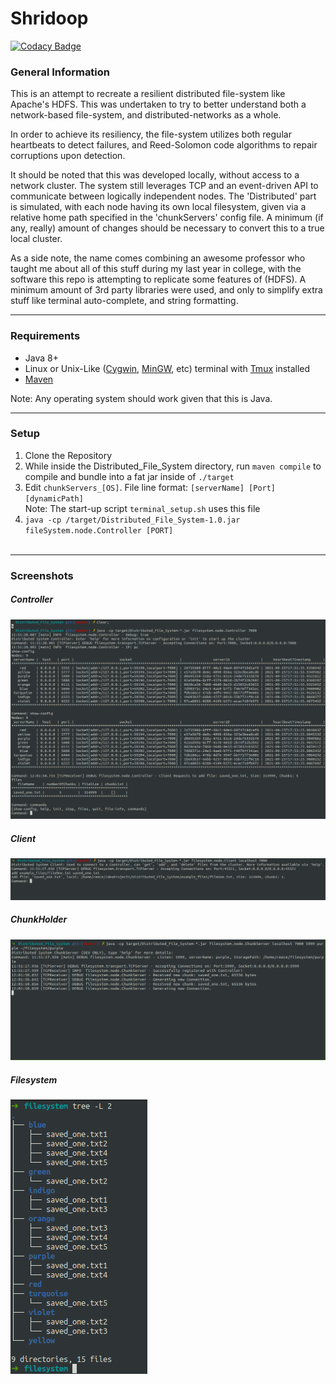 # Shridoop

[![Codacy Badge](https://api.codacy.com/project/badge/Grade/ed4c871268174527bbe42b959be289ce)](https://app.codacy.com/gh/ReeceASharp/Shridoop?utm_source=github.com&utm_medium=referral&utm_content=ReeceASharp/Shridoop&utm_campaign=Badge_Grade_Settings)


### General Information
<p>
This is an attempt to recreate a resilient distributed file-system like Apache's HDFS. This was undertaken 
to try to better understand both a network-based file-system, and distributed-networks as a whole.

In order to achieve its resiliency, the file-system utilizes both regular heartbeats to detect failures, and 
Reed-Solomon code algorithms to repair corruptions upon detection. 

It should be noted that this was developed locally, without access to a network 
cluster. The system still leverages TCP and an event-driven API to communicate
between logically independent nodes. The 'Distributed' part is simulated, with each node 
having its own local filesystem, given via a relative home path specified in the 'chunkServers' config file.
A minimum (if any, really) amount of changes should be necessary to convert this 
to a true local cluster.

As a side note, the name comes combining an awesome professor who taught me about all of this stuff during my last year 
in college, with the software this repo is attempting to replicate some features of (HDFS). A minimum amount of 3rd 
party libraries were used, and only to simplify extra stuff like terminal auto-complete, and string formatting.
</p>

---

### Requirements
-  Java 8+
-  Linux or Unix-Like ([Cygwin](https://www.cygwin.com/), [MinGW](https://www.mingw-w64.org/), etc) terminal with 
[Tmux](https://github.com/tmux/tmux/wiki) installed
- [Maven](https://maven.apache.org/)  
  
Note: Any operating system should work given that this is Java. 

---
### Setup

1.  Clone the Repository
2.  While inside the Distributed_File_System directory, run `maven compile` to compile and bundle into a fat jar
inside of `./target`
3.  Edit `chunkServers_[OS]`. File line format: `[serverName] [Port] [dynamicPath]`  
    Note: The start-up script `terminal_setup.sh` uses this file
4.  `java -cp /target/Distributed_File_System-1.0.jar fileSystem.node.Controller [PORT]`
<br><br>

--- 
### Screenshots

##### Controller  
![](image/terminal_controller.png?raw=true)

##### Client  
![](image/terminal_client.png?raw=true)

##### ChunkHolder  
![](image/terminal_chunk_server_yellow.png?raw=true)

##### Filesystem  
![](image/filesystem_result.png?raw=true)